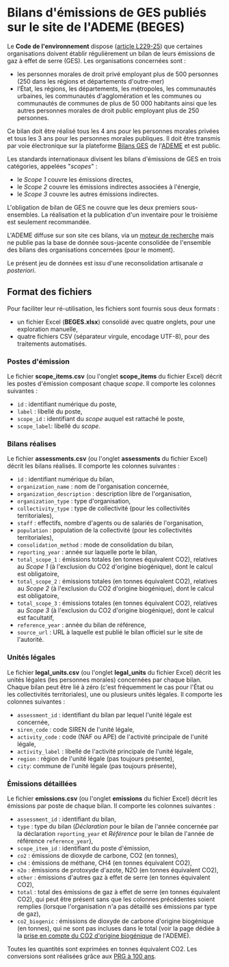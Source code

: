 # Bilans d'émissions de GES publiés sur le site de l'ADEME (BEGES)

Le **Code de l'environnement** dispose ([article L229-25](https://www.legifrance.gouv.fr/affichCodeArticle.do;jsessionid=B27788AA2F0B41AC79977E793273C7FF.tplgfr42s_1?idArticle=LEGIARTI000031694974&cidTexte=LEGITEXT000006074220&dateTexte=20191027)) que certaines organisations doivent établir régulièrement un bilan de leurs émissions de gaz à effet de serre (GES). Les organisations concernées sont :

* les personnes morales de droit privé employant plus de 500 personnes (250 dans les régions et départements d'outre-mer)
* l’État, les régions, les départements, les métropoles, les communautés urbaines, les communautés d'agglomération et les communes ou communautés de communes de plus de 50 000 habitants ainsi que les autres personnes morales de droit public employant plus de 250 personnes.

Ce bilan doit être réalisé tous les 4 ans pour les personnes morales privées et tous les 3 ans pour les personnes morales publiques. Il doit être transmis par voie électronique sur la plateforme [Bilans GES](http://www.bilans-ges.ademe.fr/) de l'[ADEME](https://www.ademe.fr/) et est public.

Les standards internationaux divisent les bilans d'émissions de GES en trois catégories, appelées "*scopes*" :

* le *Scope 1* couvre les émissions directes,
* le *Scope 2* couvre les émissions indirectes associées à l'énergie,
* le *Scope 3* couvre les autres émissions indirectes.

L'obligation de bilan de GES ne couvre que les deux premiers sous-ensembles. La réalisation et la publication d'un inventaire pour le troisième est seulement recommandée.

L'ADEME diffuse sur son site ces bilans, via un [moteur de recherche](http://www.bilans-ges.ademe.fr/fr/bilanenligne/bilans/index/siGras/0) mais ne publie pas la base de donnée sous-jacente consolidée de l'ensemble des bilans des organisations concernées (pour le moment).

Le présent jeu de données est issu d'une reconsolidation artisanale *a posteriori*.

## Format des fichiers

Pour faciliter leur ré-utilisation, les fichiers sont fournis sous deux formats : 
* un fichier Excel (**BEGES.xlsx**) consolidé avec quatre onglets, pour une exploration manuelle,
* quatre fichiers CSV (séparateur virgule, encodage UTF-8), pour des traitements automatisés. 

### Postes d'émission

Le fichier **scope_items.csv** (ou l'onglet **scope_items** du fichier Excel) décrit les postes d'émission composant chaque *scope*. Il comporte les colonnes suivantes :
* `id` : identifiant numérique du poste,
* `label` : libellé du poste,
* `scope_id` : identifiant du *scope* auquel est rattaché le poste,
* `scope_label`: libellé du *scope*.

### Bilans réalises

Le fichier **assessments.csv** (ou l'onglet **assessments** du fichier Excel) décrit les bilans réalisés. Il comporte les colonnes suivantes :
* `id` : identifiant numérique du bilan,
* `organization_name` : nom de l'organisation concernée,
* `organization_description` : description libre de l'organisation,
* `organization_type` : type d'organisation,
* `collectivity_type` : type de collectivité (pour les collectivités territoriales),
* `staff` : effectifs, nombre d'agents ou de salariés de l'organisation,
* `population` : population de la collectivité (pour les collectivités territoriales),
* `consolidation_method` : mode de consolidation du bilan,
* `reporting_year` : année sur laquelle porte le bilan,
* `total_scope_1` : émissions totales (en tonnes équivalent CO2), relatives au *Scope 1* (à l'exclusion du CO2 d'origine biogénique), dont le calcul est obligatoire,
* `total_scope_2` : émissions totales (en tonnes équivalent CO2), relatives au *Scope 2* (à l'exclusion du CO2 d'origine biogénique), dont le calcul est obligatoire,
* `total_scope_3` : émissions totales (en tonnes équivalent CO2), relatives au *Scope 3* (à l'exclusion du CO2 d'origine biogénique), dont le calcul est facultatif,
* `reference_year` : année du bilan de référence,
* `source_url` : URL à laquelle est publié le bilan officiel sur le site de l'autorité.

### Unités légales

Le fichier **legal_units.csv** (ou l'onglet **legal_units** du fichier Excel) décrit les unités légales (les personnes morales) concernées par chaque bilan. Chaque bilan peut être lié à zéro (c'est fréquemment le cas pour l'État ou les collectivités territoriales), une ou plusieurs unités légales. Il comporte les colonnes suivantes :
* `assessment_id` : identifiant du bilan par lequel l'unité légale est concernée,
* `siren_code` : code SIREN de l'unité légale,
* `activity_code` : code (NAF ou APE) de l'activité principale de l'unité légale,
* `activity_label` : libellé de l'activité principale de l'unité légale,
* `region` : région de l'unité légale (pas toujours présente),
* `city`: commune de l'unité légale (pas toujours présente),

### Émissions détaillées

Le fichier **emissions.csv** (ou l'onglet **emissions** du fichier Excel) décrit les émissions par poste de chaque bilan. Il comporte les colonnes suivantes : 
* `assessment_id` : identifiant du bilan,
* `type` : type du bilan (*Déclaration* pour le bilan de l'année concernée par la déclaration `reporting_year` et *Référence* pour le bilan de l'année de référence `reference_year`),
* `scope_item_id` : identifiant du poste d'émission,
* `co2` : émissions de dioxyde de carbone, CO2 (en tonnes),
* `ch4` : émissions de méthane, CH4 (en tonnes équivalent CO2),
* `n2o` : émissions de protoxyde d'azote, N2O (en tonnes équivalent CO2),
* `other` : émissions d'autres gaz à effet de serre (en tonnes équivalent CO2),
* `total` : total des émissions de gaz à effet de serre (en tonnes équivalent CO2), qui peut être présent sans que les colonnes précédentes soient remplies (lorsque l'organisation n'a pas détaillé ses émissions par type de gaz),
* `co2_biogenic` : émissions de dioxyde de carbone d'origine biogénique (en tonnes), qui ne sont pas incluses dans le total (voir la page dédiée à la [prise en compte du CO2 d'origine biogénique](http://www.bilans-ges.ademe.fr/documentation/UPLOAD_DOC_FR/index.htm?co2_biogenique.htm) de l'ADEME).

Toutes les quantités sont exprimées en tonnes équivalent CO2. Les conversions sont réalisées grâce aux [PRG à 100 ans](http://www.bilans-ges.ademe.fr/fr/accueil/contenu/index/page/giec/siGras/0).